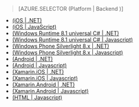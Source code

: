 > [AZURE.SELECTOR (Platform | Backend )]
- [(iOS | .NET)](/zh-cn/documentation/articles/mobile-services-dotnet-backend-ios-get-started-users/)
- [(iOS | JavaScript)](/zh-cn/documentation/articles/mobile-services-ios-get-started-users/)
- [(Windows Runtime 8.1 universal C# | .NET)](/zh-cn/documentation/articles/mobile-services-dotnet-backend-windows-universal-dotnet-get-started-users/)
- [(Windows Runtime 8.1 universal C# | Javascript)](/zh-cn/documentation/articles/mobile-services-javascript-backend-windows-universal-dotnet-get-started-users/)
- [(Windows Phone Silverlight 8.x | .NET)](/zh-cn/documentation/articles/mobile-services-dotnet-backend-windows-phone-get-started-users/)
- [(Windows Phone Silverlight 8.x | Javascript)](/zh-cn/documentation/articles/mobile-services-windows-phone-get-started-users/)
- [(Android | .NET)](/zh-cn/documentation/articles/mobile-services-dotnet-backend-android-get-started-users/)
- [(Android | Javascript)](/zh-cn/documentation/articles/mobile-services-android-get-started-users/)
- [(Xamarin.iOS | .NET)](/zh-cn/documentation/articles/mobile-services-dotnet-backend-xamarin-ios-get-started-users/)
- [(Xamarin.iOS | Javascript)](/zh-cn/documentation/articles/partner-xamarin-mobile-services-ios-get-started-users/)
- [(Xamarin.Android | .NET)](/zh-cn/documentation/articles/mobile-services-dotnet-backend-xamarin-android-get-started-users/)
- [(Xamarin.Android | Javascript)](/zh-cn/documentation/articles/partner-xamarin-mobile-services-android-get-started-users/)
- [(HTML | Javascript)](/zh-cn/documentation/articles/mobile-services-html-get-started-users/)
<!-- - [(Appcelerator | Javascript)](/zh-cn/documentation/articles/partner-appcelerator-mobile-services-javascript-backend-appcelerator-get-started-users/) -->

<!---HONumber=74-->